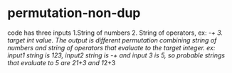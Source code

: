 # permutation-non-dup
code has three inputs 1.String of numbers 2. String of operators, ex: *-+ 3. target int value. 
The output is different permutation combining string of numbers and string of operators that evaluate to the target integer.
ex: input1 string is 123, input2 string is *-+ and input 3 is 5, so probable strings that evaluate to 5 are 2*1+3 and 1*2+3
